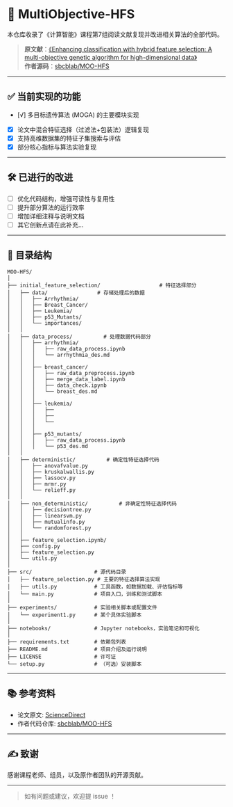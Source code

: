 # 🌟 MultiObjective-HFS

本仓库收录了《计算智能》课程第7组阅读文献复现并改进相关算法的全部代码。

> **原文献**：[《Enhancing classification with hybrid feature selection: A multi-objective genetic algorithm for high-dimensional data》](https://www.sciencedirect.com/science/article/pii/S095741742401385X)  
> **作者源码**：[sbcblab/MOO-HFS](https://github.com/sbcblab/MOO-HFS)

---

## ✅ 当前实现的功能

- [√] 多目标遗传算法 (MOGA) 的主要模块实现
- [x] 论文中混合特征选择（过滤法+包装法）逻辑复现
- [x] 支持高维数据集的特征子集搜索与评估
- [x] 部分核心指标与算法实验复现

---

## 🛠️ 已进行的改进

- [ ] 优化代码结构，增强可读性与复用性
- [ ] 提升部分算法的运行效率
- [ ] 增加详细注释与说明文档
- [ ] 其它创新点请在此补充...

---

## 📁 目录结构

```
MOO-HFS/
│
├── initial_feature_selection/                   # 特征选择部分
│   ├── data/                # 存储处理后的数据
│   │   ├── Arrhythmia/
│   │   ├── Breast_Cancer/
│   │   ├── Leukemia/
│   │   ├── p53_Mutants/
│   │   └── importances/
│   │
│   ├── data_process/          # 处理数据代码部分
│   │   ├── arrhythmia/
│   │   │   ├── raw_data_process.ipynb 
│   │   │   └── arrhythmia_des.md
│   │   │
│   │   ├── breast_cancer/
│   │   │   ├── raw_data_preprocess.ipynb
│   │   │   ├── merge_data_label.ipynb
│   │   │   ├── data_check.ipynb
│   │   │   └── breast_des.md
│   │   │
│   │   ├── leukemia/
│   │   │   ├──
│   │   │   ├──
│   │   │   └──
│   │   │ 
│   │   ├── p53_mutants/
│   │   │   ├── raw_data_process.ipynb
│   │   │   └── p53_des.md
│   │ 
│   ├── deterministic/          # 确定性特征选择代码
│   │   ├── anovafvalue.py
│   │   ├── kruskalwallis.py
│   │   ├── lassocv.py
│   │   ├── mrmr.py
│   │   └── relieff.py
│   │
│   ├── non_deterministic/          # 非确定性特征选择代码
│   │   ├── decisiontree.py
│   │   ├── linearsvm.py
│   │   ├── mutualinfo.py
│   │   └── randomforest.py
│   │
│   ├── feature_selection.ipynb/
│   ├── config.py
│   ├── feature_selection.py
│   └── utils.py
│
├── src/                    # 源代码目录
│   ├── feature_selection.py # 主要的特征选择算法实现
│   ├── utils.py            # 工具函数，如数据加载、评估指标等
│   └── main.py             # 项目入口，训练和测试脚本
│
├── experiments/            # 实验相关脚本或配置文件
│   └── experiment1.py      # 某个具体实验脚本
│
├── notebooks/              # Jupyter notebooks，实验笔记和可视化
│
├── requirements.txt        # 依赖包列表
├── README.md               # 项目介绍及运行说明
├── LICENSE                 # 许可证
└── setup.py                # （可选）安装脚本
```

---

## 📚 参考资料

- 论文原文: [ScienceDirect](https://www.sciencedirect.com/science/article/pii/S095741742401385X)
- 作者代码仓库: [sbcblab/MOO-HFS](https://github.com/sbcblab/MOO-HFS)

---

## ✍️ 致谢

感谢课程老师、组员，以及原作者团队的开源贡献。

---

> 如有问题或建议，欢迎提 issue ！
